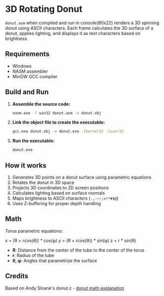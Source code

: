 # 3D Rotating Donut

`donut.asm` when compiled and run in console(80x22) renders a 3D spinning donut using ASCII characters. Each frame calculates the 3D surface of a donut, applies lighting, and displays it as text characters based on brightness.

## Requirements

- Windows
- NASM assembler
- MinGW GCC compiler

## Build and Run

1. **Assemble the source code:**
    ```bash
    nasm.exe -f win32 donut.asm -o donut.obj
    ```

2. **Link the object file to create the executable:**
    ```bash
    gcc.exe donut.obj -o donut.exe -lkernel32 -luser32
    ```

3. **Run the executable:**
    ```bash
    donut.exe
    ```

## How it works

1. Generates 3D points on a donut surface using parametric equations
2. Rotates the donut in 3D space
3. Projects 3D coordinates to 2D screen positions
4. Calculates lighting based on surface normals
5. Maps brightness to ASCII characters (`.,-~:;=!*#$@`)
6. Uses Z-buffering for proper depth handling

## Math

Torus parametric equations:

x = (R + r*cos(θ)) * cos(φ)
y = (R + r*cos(θ)) * sin(φ)
z = r * sin(θ)

- **R**: Distance from the center of the tube to the center of the torus  
- **r**: Radius of the tube  
- **θ, φ**: Angles that parametrize the surface

## Credits

Based on Andy Sloane's donut.c - [donut math explanation](https://www.a1k0n.net/2011/07/20/donut-math.html)
